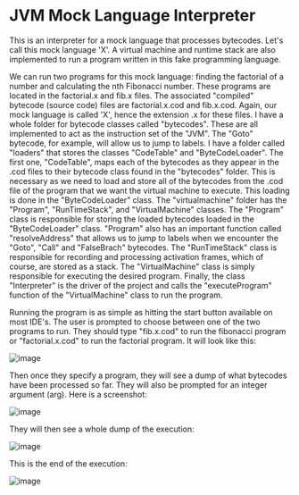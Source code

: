 # JVM Mock Language Interpreter
This is an interpreter for a mock language that processes bytecodes. Let's call this mock language 'X'. A virtual machine and runtime stack are also implemented to run a program written in this fake programming language.

We can run two programs for this mock language: finding the factorial of a number and calculating the nth Fibonacci number. These programs are located in the factorial.x and fib.x files. The associated "compiled" bytecode (source code) files are factorial.x.cod and fib.x.cod. Again, our mock language is called 'X', hence the extension .x for these files. I have a whole folder for bytecode classes called "bytecodes". These are all implemented to act as the instruction set of the "JVM". The "Goto" bytecode, for example, will allow us to jump to labels. I have a folder called "loaders" that stores the classes "CodeTable" and "ByteCodeLoader". The first one, "CodeTable", maps each of the bytecodes as they appear in the .cod files to their bytecode class found in the "bytecodes" folder. This is necessary as we need to load and store all of the bytecodes from the .cod file of the program that we want the virtual machine to execute. This loading is done in the "ByteCodeLoader" class. The "virtualmachine" folder has the "Program", "RunTimeStack", and "VirtualMachine" classes. The "Program" class is responsible for storing the loaded bytecodes loaded in the "ByteCodeLoader" class. "Program" also has an important function called "resolveAddress" that allows us to jump to labels when we encounter the "Goto", "Call" and "FalseBrach" bytecodes. The "RunTimeStack" class is responsible for recording and processing activation frames, which of course, are stored as a stack. The "VirtualMachine" class is simply responsible for executing the desired program. Finally, the class "Interpreter" is the driver of the project and calls the "executeProgram" function of the "VirtualMachine" class to run the program.

Running the program is as simple as hitting the start button available on most IDE's. The user is prompted to choose between one of the two programs to run. They should type "fib.x.cod" to run the fibonacci program or "factorial.x.cod" to run the factorial program. It will look like this:

![image](https://github.com/user-attachments/assets/e6c064e3-98a1-46a2-a5f4-7668ef6a1066)


Then once they specify a program, they will see a dump of what bytecodes have been processed so far. They will also be prompted for an integer argument (arg). Here is a screenshot:

![image](https://github.com/user-attachments/assets/90320e11-cb23-44b7-b1ab-96815d85f3df)


They will then see a whole dump of the execution:

![image](https://github.com/user-attachments/assets/2c9c6aaf-d387-425b-9761-9ac4886d200c)

This is the end of the execution:

![image](https://github.com/user-attachments/assets/3f07dea1-32a7-4c69-86d5-68ba30440ccb)
